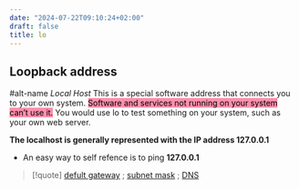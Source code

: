 ```yaml
---
date: "2024-07-22T09:10:24+02:00"
draft: false
title: lo
---
```


## Loopback address

#alt-name *Local Host* This is a special software address that connects
you to your own system. <mark style="background: #FF5582A6;">Software
and services not running on your system can’t use it.</mark> You would
use lo to test something on your system, such as your own web server.

**The localhost is generally represented with the IP address 127.0.0.1**
- An easy way to self refence is to ping **127.0.0.1**

> \[!quote\] [defult
> gateway](/Notes/posts/Network/basic_network_connections/defult_gateway)
> ; [subnet
> mask](/Notes/posts/Network/basic_network_connections/subnet_mask) ;
> [DNS](/Notes/posts/Network/Phisicall/DNS)
